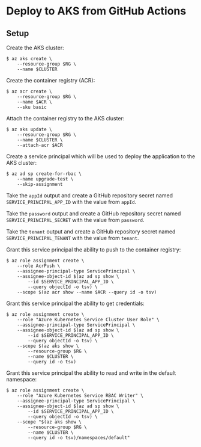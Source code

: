 # Deploy to AKS from GitHub Actions

## Setup

Create the AKS cluster:

```
$ az aks create \
    --resource-group $RG \
    --name $CLUSTER
```

Create the container registry (ACR):

```
$ az acr create \
    --resource-group $RG \
    --name $ACR \
    --sku basic
```

Attach the container registry to the AKS cluster:

```
$ az aks update \
    --resource-group $RG \
    --name $CLUSTER \
    --attach-acr $ACR
```

Create a service principal which will be used to deploy the application to the AKS cluster:

```
$ az ad sp create-for-rbac \
    --name upgrade-test \
    --skip-assignment
```

Take the `appId` output and create a GitHub repository secret named `SERVICE_PRINCIPAL_APP_ID` with the value from `appId`.

Take the `password` output and create a GitHub repository secret named `SERVICE_PRINCIPAL_SECRET` with the value from `password`.

Take the `tenant` output and create a GitHub repository secret named `SERVICE_PRINCIPAL_TENANT` with the value from `tenant`.

Grant this service principal the ability to push to the container registry:

```
$ az role assignment create \
    --role AcrPush \
    --assignee-principal-type ServicePrincipal \
    --assignee-object-id $(az ad sp show \
        --id $SERVICE_PRINCIPAL_APP_ID \
        --query objectId -o tsv) \
    --scope $(az acr show --name $ACR --query id -o tsv)
```

Grant this service principal the ability to get credentials:

```
$ az role assignment create \
    --role "Azure Kubernetes Service Cluster User Role" \
    --assignee-principal-type ServicePrincipal \
    --assignee-object-id $(az ad sp show \
        --id $SERVICE_PRINCIPAL_APP_ID \
        --query objectId -o tsv) \
    --scope $(az aks show \
        --resource-group $RG \
        --name $CLUSTER \
        --query id -o tsv)
```

Grant this service principal the ability to read and write in the default namespace:

```
$ az role assignment create \
    --role "Azure Kubernetes Service RBAC Writer" \
    --assignee-principal-type ServicePrincipal \
    --assignee-object-id $(az ad sp show \
        --id $SERVICE_PRINCIPAL_APP_ID \
        --query objectId -o tsv) \
    --scope "$(az aks show \
        --resource-group $RG \
        --name $CLUSTER \
        --query id -o tsv)/namespaces/default"
```
